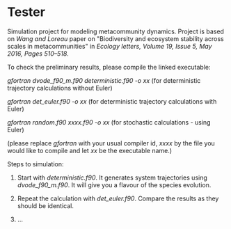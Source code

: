 # Tester
Simulation project for modeling metacommunity dynamics. Project is based on *Wang and Loreau* paper on "Biodiversity and ecosystem stability across scales in metacommunities" in *Ecology letters, Volume 19, Issue 5, May 2016, Pages 510–518*.

To check the preliminary results, please compile the linked executable:

*gfortran dvode_f90_m.f90 deterministic.f90 -o xx* (for deterministic trajectory calculations without Euler)

*gfortran det_euler.f90 -o xx* (for deterministic trajectory calculations with Euler)

*gfortran random.f90 xxxx.f90 -o xx* (for stochastic calculations - using Euler)

(please replace *gfortran* with your usual compiler id, *xxxx* by the file you would like to compile and let *xx* be the executable name.)

Steps to simulation:

1) Start with *deterministic.f90*. It generates system trajectories using *dvode_f90_m.f90*. It will give you a flavour of the species evolution.

2) Repeat the calculation with *det_euler.f90*. Compare the results as they should be identical.

3) ...
